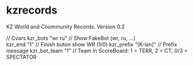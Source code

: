 # kzrecords
KZ World and Coommunity Records. Version 0.2

// Cvars
kzr_bots 		"wr ru" 		// Show FakeBot (wr, ru, ...)	
kzr_end 		"1" 		// Finish buton show WR (1/0)
kzr_prefix 		"[K-lan]"	// Prefix message
kzr_bot_team	"1"			// Team in ScoreBoard: 1 = TERR, 2 = CT, 0/3 = SPECTATOR

